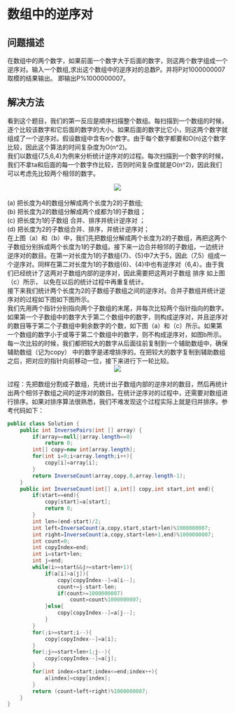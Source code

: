 # 数组中的逆序对
## 问题描述
在数组中的两个数字，如果前面一个数字大于后面的数字，则这两个数字组成一个逆序对。输入一个数组,求出这个数组中的逆序对的总数P。并将P对1000000007取模的结果输出。 即输出P%1000000007。
## 解决方法
看到这个题目，我们的第一反应是顺序扫描整个数组。每扫描到一个数组的时候，逐个比较该数字和它后面的数字的大小。如果后面的数字比它小，则这两个数字就组成了一个逆序对。假设数组中含有n个数字。由于每个数字都要和O(n)这个数字比较，因此这个算法的时间复杂度为O(n^2)。  
我们以数组{7,5,6,4}为例来分析统计逆序对的过程。每次扫描到一个数字的时候，我们不拿ta和后面的每一个数字作比较，否则时间复杂度就是O(n^2)，因此我们可以考虑先比较两个相邻的数字。  
<div align="center"><img src="https://github.com/yueji12321/Jianzhi-Offer/blob/master/img/7491640_1525400721676_20170710223428592.jpg"></div><br>
(a) 把长度为4的数组分解成两个长度为2的子数组;<br>
(b) 把长度为2的数组分解成两个成都为1的子数组；<br>  
(c) 把长度为1的子数组 合并、排序并统计逆序对 ；<br>  
(d) 把长度为2的子数组合并、排序，并统计逆序对；<br>  
在上图（a）和（b）中，我们先把数组分解成两个长度为2的子数组，再把这两个子数组分别拆成两个长度为1的子数组。接下来一边合并相邻的子数组，一边统计逆序对的数目。在第一对长度为1的子数组{7}、{5}中7大于5，因此（7,5）组成一个逆序对。同样在第二对长度为1的子数组{6}、{4}中也有逆序对（6,4）。由于我们已经统计了这两对子数组内部的逆序对，因此需要把这两对子数组 排序 如上图（c）所示， 以免在以后的统计过程中再重复统计。  <br>
接下来我们统计两个长度为2的子数组子数组之间的逆序对。合并子数组并统计逆序对的过程如下图如下图所示。  <br>
我们先用两个指针分别指向两个子数组的末尾，并每次比较两个指针指向的数字。如果第一个子数组中的数字大于第二个数组中的数字，则构成逆序对，并且逆序对的数目等于第二个子数组中剩余数字的个数，如下图（a）和（c）所示。如果第一个数组的数字小于或等于第二个数组中的数字，则不构成逆序对，如图b所示。每一次比较的时候，我们都把较大的数字从后面往前复制到一个辅助数组中，确保 辅助数组（记为copy） 中的数字是递增排序的。在把较大的数字复制到辅助数组之后，把对应的指针向前移动一位，接下来进行下一轮比较。  <br>
<div align="center"><img src="https://github.com/yueji12321/Jianzhi-Offer/blob/master/img/7491640_1499735690500_20170711085550783.png"></div><br>
过程：先把数组分割成子数组，先统计出子数组内部的逆序对的数目，然后再统计出两个相邻子数组之间的逆序对的数目。在统计逆序对的过程中，还需要对数组进行排序。如果对排序算法很熟悉，我们不难发现这个过程实际上就是归并排序。参考代码如下： <br> 

```java
public class Solution {
    public int InversePairs(int [] array) {
        if(array==null||array.length==0)
            return 0;
        int[] copy=new int[array.length];
        for(int i=0;i<array.length;i++){
            copy[i]=array[i];
        }
        return InverseCount(array,copy,0,array.length-1);
    }
    public int InverseCount(int[] a,int[] copy,int start,int end){
        if(start==end){
            copy[start]=a[start];
            return 0;
        }
        int len=(end-start)/2;
        int left=InverseCount(a,copy,start,start+len)%1000000007;
        int right=InverseCount(a,copy,start+len+1,end)%1000000007;
        int count=0;
        int copyIndex=end;
        int i=start+len;
        int j=end;
        while(i>=start&&j>=start+len+1){
            if(a[i]>a[j]){
                copy[copyIndex--]=a[i--];
                count+=j-start-len;
                if(count>=1000000007)
                    count=count%1000000007;
            }else{
                copy[copyIndex--]=a[j--];
            }
        }
        for(;i>=start;i--){
            copy[copyIndex--]=a[i];
        }
        for(;j>=start+len+1;j--){
            copy[copyIndex--]=a[j];
        }
        for(int index=start;index<=end;index++){
            a[index]=copy[index];
        }
        return (count+left+right)%1000000007;
    }
}
```
